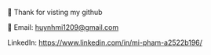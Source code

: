 👋 Thank for visting my github

📨 Email: huynhmi1209@gmail.com

LinkedIn: https://www.linkedin.com/in/mi-pham-a2522b196/


